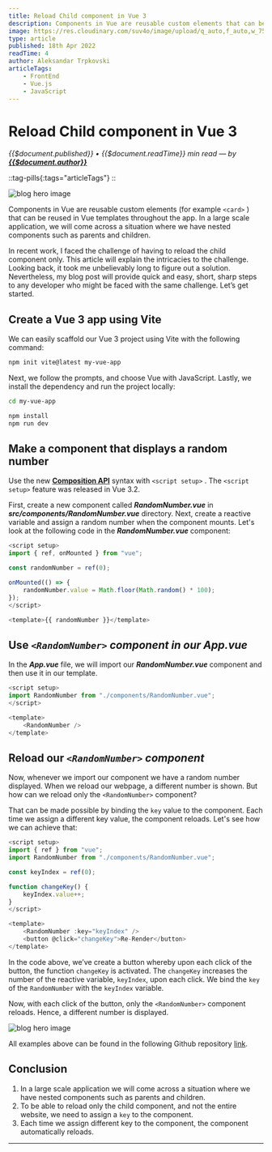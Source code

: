 ```yaml
---
title: Reload Child component in Vue 3
description: Components in Vue are reusable custom elements that can be reused in Vue templates throughout the app. In a large scale application, we will come across a situation where we have nested components such as parents and children. In recent work, I faced the challenge of having to reload the child component only. This article will explain the intricacies to the challenge. Looking back, it took me unbelievably long to figure out a solution. Nevertheless, my blog post will provide quick and easy, short, sharp steps to any developer who might be faced with the same challenge. Let’s get started. We can easily scaffold our Vue 3 project using Vite with the following command
image: https://res.cloudinary.com/suv4o/image/upload/q_auto,f_auto,w_750,e_sharpen:100/v1650277793/blog/reload-child-component-in-vue-3/reload-child-component-in-vue-3-1_ccze7d
type: article
published: 18th Apr 2022
readTime: 4
author: Aleksandar Trpkovski
articleTags:
    - FrontEnd
    - Vue.js
    - JavaScript
---
```


# Reload Child component in Vue 3

_{{$document.published}} • {{$document.readTime}} min read — by **[{{$document.author}}](/)**_

::tag-pills{:tags="articleTags"}
::

![blog hero image](https://res.cloudinary.com/suv4o/image/upload/q_auto,f_auto,w_750,e_sharpen:100/v1650277793/blog/reload-child-component-in-vue-3/reload-child-component-in-vue-3-1_ccze7d)

Components in Vue are reusable custom elements (for example `<card>` ) that can be reused in Vue templates throughout the app. In a large scale application, we will come across a situation where we have nested components such as parents and children.

In recent work, I faced the challenge of having to reload the child component only. This article will explain the intricacies to the challenge. Looking back, it took me unbelievably long to figure out a solution. Nevertheless, my blog post will provide quick and easy, short, sharp steps to any developer who might be faced with the same challenge. Let’s get started.

## Create a Vue 3 app using Vite

We can easily scaffold our Vue 3 project using Vite with the following command:

```bash
npm init vite@latest my-vue-app
```

Next, we follow the prompts, and choose Vue with JavaScript. Lastly, we install the dependency and run the project locally:

```bash
cd my-vue-app

npm install
npm run dev
```

## Make a component that displays a random number

Use the new **[Composition API](https://vuejs.org/guide/extras/composition-api-faq.html)** syntax with `<script setup>` . The `<script setup>` feature was released in Vue 3.2.

First, create a new component called **_RandomNumber.vue_** in **_src/components/RandomNumber.vue_** directory. Next, create a reactive variable and assign a random number when the component mounts. Let's look at the following code in the **_RandomNumber.vue_** component:

```js
<script setup>
import { ref, onMounted } from "vue";

const randomNumber = ref(0);

onMounted(() => {
    randomNumber.value = Math.floor(Math.random() * 100);
});
</script>

<template>{{ randomNumber }}</template>
```

## Use **_`<RandomNumber>` component in our App.vue_**

In the **_App.vue_** file, we will import our **_RandomNumber.vue_** component and then use it in our template.

```js
<script setup>
import RandomNumber from "./components/RandomNumber.vue";
</script>

<template>
    <RandomNumber />
</template>
```

## Reload our **_`<RandomNumber>` component_**

Now, whenever we import our component we have a random number displayed. When we reload our webpage, a different number is shown. But how can we reload only the `<RandomNumber>` component?

That can be made possible by binding the `key` value to the component. Each time we assign a different key value, the component reloads. Let's see how we can achieve that:

```js
<script setup>
import { ref } from "vue";
import RandomNumber from "./components/RandomNumber.vue";

const keyIndex = ref(0);

function changeKey() {
    keyIndex.value++;
}
</script>

<template>
    <RandomNumber :key="keyIndex" />
    <button @click="changeKey">Re-Render</button>
</template>
```

In the code above, we’ve create a button whereby upon each click of the button, the function `changeKey` is activated. The `changeKey` increases the number of the reactive variable, `keyIndex`, upon each click. We bind the `key` of the `RandomNumber` with the `keyIndex` variable.

Now, with each click of the button, only the `<RandomNumber>` component reloads. Hence, a different number is displayed.

![blog hero image](https://res.cloudinary.com/suv4o/image/upload/c_scale,f_auto,w_750/v1650277793/blog/reload-child-component-in-vue-3/reload-child-component-in-vue-3-2_gnt1zf)

All examples above can be found in the following Github repository [link](https://github.com/Suv4o/reload-child-component-in-vue3).

## Conclusion

1. In a large scale application we will come across a situation where we have nested components such as parents and children.
2. To be able to reload only the child component, and not the entire website, we need to assign a `key` to the component.
3. Each time we assign different key to the component, the component automatically reloads.

---
